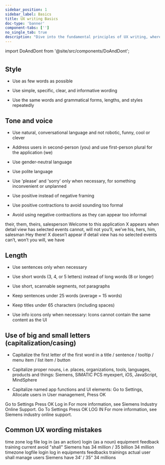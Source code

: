 ```yaml
---
sidebar_position: 1
sidebar_label: Basics
title: UX writing Basics
doc-type: 'banner'
component-tabs: ['']
no_single_tab: true
description: "Dive into the fundamental principles of UX writing, where you'll learn how to create text that enhances user experience by being clear, concise, and user-friendly. This section lays the groundwork for all your UX writing endeavors."
---
```


import DoAndDont from '@site/src/components/DoAndDont';

#

## Style

- Use as few words as possible

- Use simple, specific, clear, and informative wording

- Use the same words and grammatical forms, lengths, and styles repeatedly

## Tone and voice

- Use natural, conversational language and not robotic, funny, cool or clever

- Address users in second-person (you) and use first-person plural for the application (we)

- Use gender-neutral language

- Use polite language

- Use 'please' and 'sorry' only when necessary, for something inconvenient or unplanned

- Use positive instead of negative framing

- Use positive contractions to avoid sounding too formal

- Avoid using negative contractions as they can appear too informal

<DoAndDont>
  <DoAndDont.Do>
    <DoAndDont.Item>their, them, theirs, salesperson</DoAndDont.Item>
    <DoAndDont.Item>Welcome to this application</DoAndDont.Item>
    <DoAndDont.Item>X appears when detail view has selected events</DoAndDont.Item>
    <DoAndDont.Item>cannot, will not</DoAndDont.Item>
    <DoAndDont.Item>you’ll, we’ve</DoAndDont.Item>
  </DoAndDont.Do>
  <DoAndDont.Dont>
    <DoAndDont.Item>his, hers, him, salesman</DoAndDont.Item>
    <DoAndDont.Item>Hey there!</DoAndDont.Item>
    <DoAndDont.Item>X doesn’t appear if detail view has no selected events</DoAndDont.Item>
    <DoAndDont.Item>can’t, won’t</DoAndDont.Item>
    <DoAndDont.Item>you will, we have</DoAndDont.Item>
  </DoAndDont.Dont>
</DoAndDont>

## Length

- Use sentences only when necessary

- Use short words (3, 4, or 5 letters) instead of long words (8 or longer)

- Use short, scannable segments, not paragraphs

- Keep sentences under 25 words (average = 15 words)

- Keep titles under 65 characters (including spaces)

- Use info icons only when necessary: Icons cannot contain the same content as the UI

## Use of big and small letters (capitalization/casing)

- Capitalize the first letter of the first word in a title / sentence / tooltip / menu item / list item / button

- Capitalize proper nouns, i.e. places, organizations, tools, languages, products and things: Siemens, SIMATIC PCS myexpert, iOS, JavaScript, MindSphere

- Capitalize named app functions and UI elements: Go to Settings, Allocate users in User management, Press OK

<DoAndDont>
  <DoAndDont.Do>
    <DoAndDont.Item>Go to Settings</DoAndDont.Item>
    <DoAndDont.Item>Press OK</DoAndDont.Item>
    <DoAndDont.Item>Log in</DoAndDont.Item>
    <DoAndDont.Item>For more information, see Siemens Industry Online Support.</DoAndDont.Item>
  </DoAndDont.Do>
  <DoAndDont.Dont>
    <DoAndDont.Item>Go To Settings</DoAndDont.Item>
    <DoAndDont.Item>Press OK</DoAndDont.Item>
    <DoAndDont.Item>LOG IN</DoAndDont.Item>
    <DoAndDont.Item>For more information, see Siemens industry online support.</DoAndDont.Item>
  </DoAndDont.Dont>
</DoAndDont>

## Common UX wording mistakes

<DoAndDont>
  <DoAndDont.Do>
    <DoAndDont.Item>time zone</DoAndDont.Item>
    <DoAndDont.Item>log file</DoAndDont.Item>
    <DoAndDont.Item>log in (as an action)</DoAndDont.Item>
    <DoAndDont.Item>login (as a noun)</DoAndDont.Item>
    <DoAndDont.Item>equipment</DoAndDont.Item>
    <DoAndDont.Item>feedback</DoAndDont.Item>
    <DoAndDont.Item>training</DoAndDont.Item>
    <DoAndDont.Item>current</DoAndDont.Item>
    <DoAndDont.Item>avoid "shall"</DoAndDont.Item>
    <DoAndDont.Item>Siemens has</DoAndDont.Item>
    <DoAndDont.Item>34 million / 35 billion</DoAndDont.Item>
    <DoAndDont.Item>34 million</DoAndDont.Item>
  </DoAndDont.Do>
  <DoAndDont.Dont>
    <DoAndDont.Item>timezone</DoAndDont.Item>
    <DoAndDont.Item>logfile</DoAndDont.Item>
    <DoAndDont.Item>login</DoAndDont.Item>
    <DoAndDont.Item>log in</DoAndDont.Item>
    <DoAndDont.Item>equipments</DoAndDont.Item>
    <DoAndDont.Item>feedbacks</DoAndDont.Item>
    <DoAndDont.Item>trainings</DoAndDont.Item>
    <DoAndDont.Item>actual</DoAndDont.Item>
    <DoAndDont.Item>user shall manage users</DoAndDont.Item>
    <DoAndDont.Item>Siemens have</DoAndDont.Item>
    <DoAndDont.Item>34’ / 35“</DoAndDont.Item>
    <DoAndDont.Item>34 millions</DoAndDont.Item>
  </DoAndDont.Dont>
</DoAndDont>
